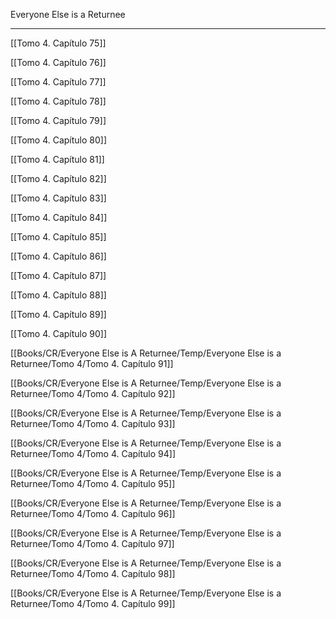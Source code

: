 
Everyone Else is a Returnee

---

[[Tomo 4. Capítulo 75]]

[[Tomo 4. Capítulo 76]]

[[Tomo 4. Capítulo 77]]

[[Tomo 4. Capítulo 78]]

[[Tomo 4. Capítulo 79]]

[[Tomo 4. Capítulo 80]]

[[Tomo 4. Capítulo 81]]

[[Tomo 4. Capítulo 82]]

[[Tomo 4. Capítulo 83]]

[[Tomo 4. Capítulo 84]]

[[Tomo 4. Capítulo 85]]

[[Tomo 4. Capítulo 86]]

[[Tomo 4. Capítulo 87]]

[[Tomo 4. Capítulo 88]]

[[Tomo 4. Capítulo 89]]

[[Tomo 4. Capítulo 90]]

[[Books/CR/Everyone Else is A Returnee/Temp/Everyone Else is a Returnee/Tomo 4/Tomo 4. Capítulo 91]]

[[Books/CR/Everyone Else is A Returnee/Temp/Everyone Else is a Returnee/Tomo 4/Tomo 4. Capítulo 92]]

[[Books/CR/Everyone Else is A Returnee/Temp/Everyone Else is a Returnee/Tomo 4/Tomo 4. Capítulo 93]]

[[Books/CR/Everyone Else is A Returnee/Temp/Everyone Else is a Returnee/Tomo 4/Tomo 4. Capítulo 94]]

[[Books/CR/Everyone Else is A Returnee/Temp/Everyone Else is a Returnee/Tomo 4/Tomo 4. Capítulo 95]]

[[Books/CR/Everyone Else is A Returnee/Temp/Everyone Else is a Returnee/Tomo 4/Tomo 4. Capítulo 96]]

[[Books/CR/Everyone Else is A Returnee/Temp/Everyone Else is a Returnee/Tomo 4/Tomo 4. Capítulo 97]]

[[Books/CR/Everyone Else is A Returnee/Temp/Everyone Else is a Returnee/Tomo 4/Tomo 4. Capítulo 98]]

[[Books/CR/Everyone Else is A Returnee/Temp/Everyone Else is a Returnee/Tomo 4/Tomo 4. Capítulo 99]]
